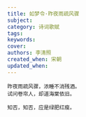 ```yaml
---
title: 如梦令·昨夜雨疏风骤
subject: 
category: 诗词歌赋
tags: 
keywords: 
cover: 
authors: 李清照
created_when: 宋朝
updated_when: 
---
```


```
昨夜雨疏风骤，浓睡不消残酒。
试问卷帘人，却道海棠依旧。

知否，知否，应是绿肥红瘦。
```
